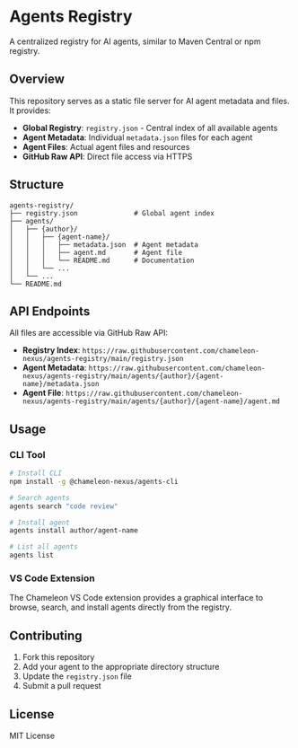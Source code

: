 # Agents Registry

A centralized registry for AI agents, similar to Maven Central or npm registry.

## Overview

This repository serves as a static file server for AI agent metadata and files. It provides:

- **Global Registry**: `registry.json` - Central index of all available agents
- **Agent Metadata**: Individual `metadata.json` files for each agent
- **Agent Files**: Actual agent files and resources
- **GitHub Raw API**: Direct file access via HTTPS

## Structure

```
agents-registry/
├── registry.json              # Global agent index
├── agents/
│   ├── {author}/
│   │   ├── {agent-name}/
│   │   │   ├── metadata.json  # Agent metadata
│   │   │   ├── agent.md       # Agent file
│   │   │   └── README.md      # Documentation
│   │   └── ...
│   └── ...
└── README.md
```

## API Endpoints

All files are accessible via GitHub Raw API:

- **Registry Index**: `https://raw.githubusercontent.com/chameleon-nexus/agents-registry/main/registry.json`
- **Agent Metadata**: `https://raw.githubusercontent.com/chameleon-nexus/agents-registry/main/agents/{author}/{agent-name}/metadata.json`
- **Agent File**: `https://raw.githubusercontent.com/chameleon-nexus/agents-registry/main/agents/{author}/{agent-name}/agent.md`

## Usage

### CLI Tool
```bash
# Install CLI
npm install -g @chameleon-nexus/agents-cli

# Search agents
agents search "code review"

# Install agent
agents install author/agent-name

# List all agents
agents list
```

### VS Code Extension
The Chameleon VS Code extension provides a graphical interface to browse, search, and install agents directly from the registry.

## Contributing

1. Fork this repository
2. Add your agent to the appropriate directory structure
3. Update the `registry.json` file
4. Submit a pull request

## License

MIT License
